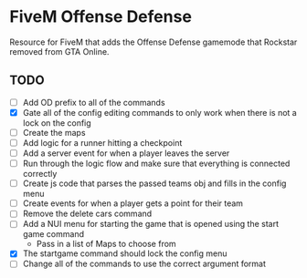 # FiveM Offense Defense

Resource for FiveM that adds the Offense Defense gamemode that Rockstar removed from GTA Online.

## TODO

- [ ] Add OD prefix to all of the commands
- [x] Gate all of the config editing commands to only work when there is not a lock on the config
- [ ] Create the maps
- [ ] Add logic for a runner hitting a checkpoint
- [ ] Add a server event for when a player leaves the server
- [ ] Run through the logic flow and make sure that everything is connected correctly
- [ ] Create js code that parses the passed teams obj and fills in the config menu
- [ ] Create events for when a player gets a point for their team
- [ ] Remove the delete cars command
- [ ] Add a NUI menu for starting the game that is opened using the start game command
  - Pass in a list of Maps to choose from
- [x] The startgame command should lock the config menu
- [ ] Change all of the commands to use the correct argument format
